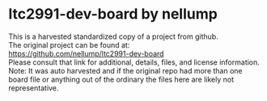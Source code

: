 
# ltc2991-dev-board by nellump  
This is a harvested standardized copy of a project from github.  
The original project can be found at:  
https://github.com/nellump/ltc2991-dev-board  
Please consult that link for additional, details, files, and license information.  
Note: It was auto harvested and if the original repo had more than one board file or anything out of the ordinary the files here are likely not representative.  
    